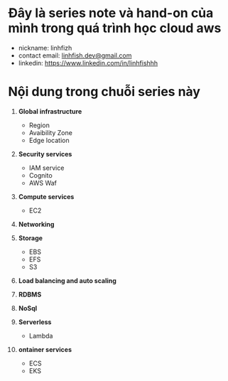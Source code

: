 

# Đây là series note và hand-on của mình trong quá trình học cloud aws
- nickname: linhfizh
- contact email: linhfish.dev@gmail.com
- linkedin: https://www.linkedin.com/in/linhfishhh

# Nội dung trong chuỗi series này
1. **Global infrastructure**
    - Region
    - Avaibility Zone
    - Edge location

2. **Security services**
    - IAM service
    - Cognito
    - AWS Waf

3. **Compute services**
    - EC2

4. **Networking**

5. **Storage**
    - EBS
    - EFS
    - S3

6. **Load balancing and auto scaling**

7. **RDBMS** 

8. **NoSql**

9. **Serverless**
    - Lambda

10. **ontainer services**
    - ECS
    - EKS